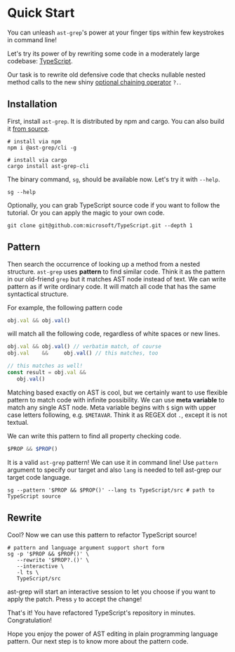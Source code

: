 # Quick Start

You can unleash `ast-grep`'s power at your finger tips within few keystrokes in command line!

Let's try its power of  by rewriting some code in a moderately large codebase: [TypeScript](https://github.com/microsoft/TypeScript/).

Our task is to rewrite old defensive code that checks nullable nested method calls to the new shiny [optional chaining operator](https://developer.mozilla.org/en-US/docs/Web/JavaScript/Reference/Operators/Optional_chaining) `?.`.

## Installation
First, install `ast-grep`. It is distributed by npm and cargo. You can also build it [from source](https://github.com/HerringtonDarkholme/ast-grep#installation).

```shell
# install via npm
npm i @ast-grep/cli -g

# install via cargo
cargo install ast-grep-cli
```

The binary command, `sg`, should be available now. Let's try it with `--help`.


```shell
sg --help
```

Optionally, you can grab TypeScript source code if you want to follow the tutorial. Or you can apply the magic to your own code.

```shell
git clone git@github.com:microsoft/TypeScript.git --depth 1
```

## Pattern
Then search the occurrence of looking up a method from a nested structure. `ast-grep` uses **pattern** to find similar code.
Think it as the pattern in our old-friend `grep` but it matches AST node instead of text.
We can write pattern as if write ordinary code. It will match all code that has the same syntactical structure.

For example, the following pattern code

```javascript
obj.val && obj.val()
```

will match all the following code, regardless of white spaces or new lines.

```javascript
obj.val && obj.val() // verbatim match, of course
obj.val    &&     obj.val() // this matches, too

// this matches as well!
const result = obj.val &&
   obj.val()
```

Matching based exactly on AST is cool, but we certainly want to use flexible pattern to match code with infinite possibility.
We can use **meta variable** to match any single AST node. Meta variable begins with `$` sign with upper case letters following, e.g. `$METAVAR`.
Think it as REGEX dot `.`, except it is not textual.

We can write this pattern to find all property checking code.

```javascript
$PROP && $PROP()
```

It is a valid `ast-grep` pattern! We can use it in command line! Use `pattern` argument to specify our target
and also `lang` is needed to tell ast-grep our target code language.

```shell
sg --pattern '$PROP && $PROP()' --lang ts TypeScript/src # path to TypeScript source
```

## Rewrite

Cool? Now we can use this pattern to refactor TypeScript source!

```shell
# pattern and language argument support short form
sg -p '$PROP && $PROP()' \
   --rewrite '$PROP?.()' \
   --interactive \
   -l ts \
   TypeScript/src
```

ast-grep will start an interactive session to let you choose if you want to apply the patch.
Press `y` to accept the change!


That's it! You have refactored TypeScript's repository in minutes. Congratulation!

Hope you enjoy the power of AST editing in plain programming language pattern. Our next step is to know more about the pattern code.
